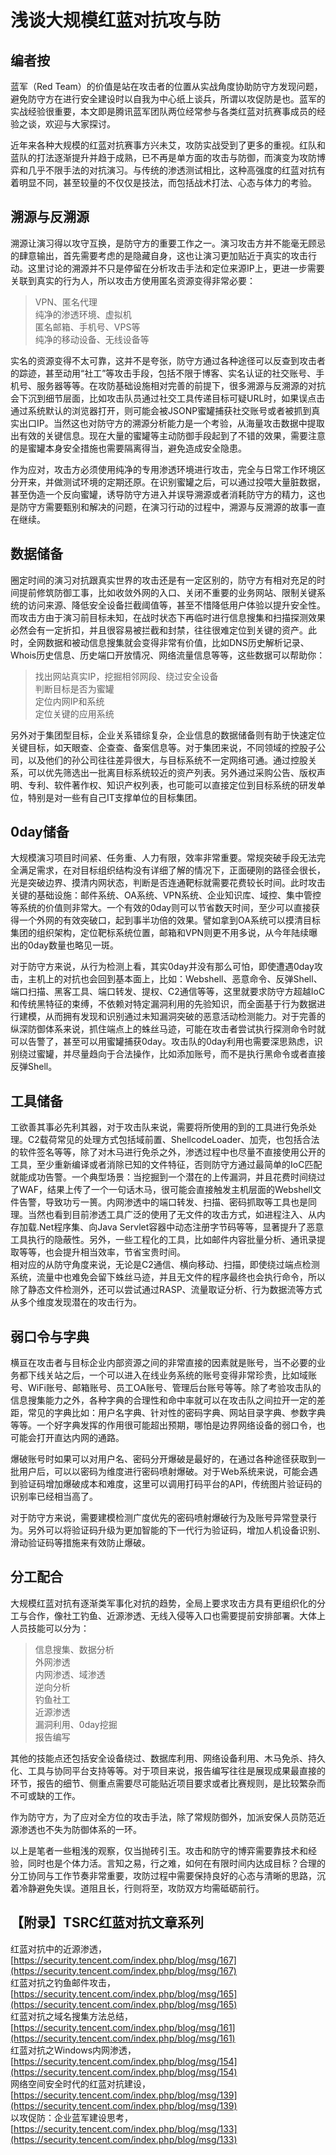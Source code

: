 
# 浅谈大规模红蓝对抗攻与防

## 编者按

蓝军（Red Team）的价值是站在攻击者的位置从实战角度协助防守方发现问题，避免防守方在进行安全建设时以自我为中心纸上谈兵，所谓以攻促防是也。蓝军的实战经验很重要，本文即是腾讯蓝军团队两位经常参与各类红蓝对抗赛事成员的经验之谈，欢迎与大家探讨。

近年来各种大规模的红蓝对抗赛事方兴未艾，攻防实战受到了更多的重视。红队和蓝队的打法逐渐提升并趋于成熟，已不再是单方面的攻击与防御，而演变为攻防博弈和几乎不限手法的对抗演习。与传统的渗透测试相比，这种高强度的红蓝对抗有着明显不同，甚至较量的不仅仅是技法，而包括战术打法、心态与体力的考验。

## 溯源与反溯源

溯源让演习得以攻守互换，是防守方的重要工作之一。演习攻击方并不能毫无顾忌的肆意输出，首先需要考虑的是隐藏自身，这也让演习更加贴近于真实的攻击行动。这里讨论的溯源并不只是停留在分析攻击手法和定位来源IP上，更进一步需要关联到真实的行为人，所以攻击方使用匿名资源变得非常必要：

> VPN、匿名代理  
> 纯净的渗透环境、虚拟机  
> 匿名邮箱、手机号、VPS等  
> 纯净的移动设备、无线设备等

实名的资源变得不太可靠，这并不是夸张，防守方通过各种途径可以反查到攻击者的踪迹，甚至动用“社工”等攻击手段，包括不限于博客、实名认证的社交账号、手机号、服务器等等。在攻防基础设施相对完善的前提下，很多溯源与反溯源的对抗会下沉到细节层面，比如攻击队员通过社交工具传递目标可疑URL时，如果误点击通过系统默认的浏览器打开，则可能会被JSONP蜜罐捕获社交账号或者被抓到真实出口IP。当然这也对防守方的溯源分析能力是一个考验，从海量攻击数据中提取出有效的关键信息。现在大量的蜜罐等主动防御手段起到了不错的效果，需要注意的是蜜罐本身安全措施也需要隔离得当，避免造成安全隐患。

作为应对，攻击方必须使用纯净的专用渗透环境进行攻击，完全与日常工作环境区分开来，并做测试环境的定期还原。在识别蜜罐之后，可以通过投喂大量脏数据，甚至伪造一个反向蜜罐，诱导防守方进入并误导溯源或者消耗防守方的精力，这也是防守方需要甄别和解决的问题，在演习行动的过程中，溯源与反溯源的故事一直在继续。

## 数据储备

圈定时间的演习对抗跟真实世界的攻击还是有一定区别的，防守方有相对充足的时间提前修筑防御工事，比如收敛外网的入口、关闭不重要的业务网站、限制关键系统的访问来源、降低安全设备拦截阈值等，甚至不惜降低用户体验以提升安全性。而攻击方由于演习前目标未知，在战时状态下再临时进行信息搜集和扫描探测效果必然会有一定折扣，并且很容易被拦截和封禁，往往很难定位到关键的资产。此时，全网数据和被动信息搜集就会变得非常有价值，比如DNS历史解析记录、Whois历史信息、历史端口开放情况、网络流量信息等等，这些数据可以帮助你：

> 找出网站真实IP，挖掘相邻网段、绕过安全设备  
> 判断目标是否为蜜罐  
> 定位内网IP和系统  
> 定位关键的应用系统

另外对于集团型目标，企业关系错综复杂，企业信息的数据储备则有助于快速定位关键目标，如天眼查、企查查、备案信息等。对于集团来说，不同领域的控股子公司，以及他们的孙公司往往差异很大，与目标系统不一定网络可通。通过控股关系，可以优先筛选出一批离目标系统较近的资产列表。另外通过采购公告、版权声明、专利、软件著作权、知识产权列表，也可能可以直接定位到目标系统的研发单位，特别是对一些有自己IT支撑单位的目标集团。

## 0day储备

大规模演习项目时间紧、任务重、人力有限，效率非常重要。常规突破手段无法完全满足需求，在对目标组织结构没有详细了解的情况下，正面硬刚的路径会很长，光是突破边界、摸清内网状态，判断是否连通靶标就需要花费较长时间。此时攻击关键的基础设施：邮件系统、OA系统、VPN系统、企业知识库、域控、集中管控等系统的价值则非常大。一个有效的0day则可以节省数天时间，至少可以直接获得一个外网的有效突破口，起到事半功倍的效果。譬如拿到OA系统可以摸清目标集团的组织架构，定位靶标系统位置，邮箱和VPN则更不用多说，从今年陆续曝出的0day数量也略见一斑。

对于防守方来说，从行为检测上看，其实0day并没有那么可怕，即使遭遇0day攻击，主机上的对抗也会回到基本面上，比如：Webshell、恶意命令、反弹Shell、端口扫描、黑客工具、端口转发、提权、C2通信等等，这里就要求防守方超越IoC和传统黑特征的束缚，不依赖对特定漏洞利用的先验知识，而全面基于行为数据进行建模，从而拥有发现和识别通过未知漏洞突破的恶意活动检测能力。对于完善的纵深防御体系来说，抓住端点上的蛛丝马迹，可能在攻击者尝试执行探测命令时就可以告警了，甚至可以用蜜罐捕获0day。攻击队的0day利用也需要深思熟虑，识别绕过蜜罐，并尽量趋向于合法操作，比如添加账号，而不是执行黑命令或者直接反弹Shell。

## 工具储备

工欲善其事必先利其器，对于攻击队来说，需要将所使用的到的工具进行免杀处理。C2载荷常见的处理方式包括域前置、ShellcodeLoader、加壳，也包括合法的软件签名等等，除了对木马进行免杀之外，渗透过程中也尽量不直接使用公开的工具，至少重新编译或者消除已知的文件特征，否则防守方通过最简单的IoC匹配就能成功告警。一个典型场景：当挖掘到一个潜在的上传漏洞，并且花费时间绕过了WAF，结果上传了一个一句话木马，很可能会直接触发主机层面的Webshell文件告警，导致功亏一篑。内网渗透中的端口转发、扫描、密码抓取等工具也是同理。当然也看到目前渗透工具广泛的使用了无文件的攻击方式，如进程注入、从内存加载.Net程序集、向Java Servlet容器中动态注册字节码等等，显著提升了恶意工具执行的隐蔽性。另外，一些工程化的工具，比如邮件内容批量分析、通讯录提取等等，也会提升相当效率，节省宝贵时间。  
相对应的从防守角度来说，无论是C2通信、横向移动、扫描，即使绕过端点检测系统，流量中也难免会留下蛛丝马迹，并且无文件的程序最终也会执行命令，所以除了静态文件检测外，还可以尝试通过RASP、流量取证分析、行为数据流等方式从多个维度发现潜在的攻击行为。

## 弱口令与字典

横亘在攻击者与目标企业内部资源之间的非常直接的因素就是账号，当不必要的业务都下线关站之后，一个可以进入在线业务系统的账号变得非常珍贵，比如域账号、WiFi账号、邮箱账号、员工OA账号、管理后台账号等等。除了考验攻击队的信息搜集能力之外，各种字典的合理性和命中率就可以在攻击队之间拉开一定的差距，常见的字典比如：用户名字典、针对性的密码字典、网站目录字典、参数字典等等。一个好字典发挥的作用很可能超出预期，哪怕是边界网络设备的弱口令，也可能会打开直达内网的通路。

爆破账号时如果可以对用户名、密码分开爆破是最好的，在通过各种途径获取到一批用户后，可以以密码为维度进行密码喷射爆破。对于Web系统来说，可能会遇到验证码增加爆破成本和难度，这里可以调用打码平台的API，传统图片验证码的识别率已经相当高了。

对于防守方来说，需要建模检测广度优先的密码喷射爆破行为及账号异常登录行为。另外可以将验证码升级为更加智能的下一代行为验证码，增加人机设备识别、滑动验证码等措施来有效防止爆破。

## 分工配合

大规模红蓝对抗有逐渐类军事化对抗的趋势，全局上要求攻击方具有更组织化的分工与合作，像社工钓鱼、近源渗透、无线入侵等入口也需要提前安排部署。大体上人员技能可以分为：

> 信息搜集、数据分析  
> 外网渗透  
> 内网渗透、域渗透  
> 逆向分析  
> 钓鱼社工  
> 近源渗透  
> 漏洞利用、0day挖掘  
> 报告编写

其他的技能点还包括安全设备绕过、数据库利用、网络设备利用、木马免杀、持久化、工具与协同平台支持等等。对于项目来说，报告编写往往是展现成果最直接的环节，报告的细节、侧重点需要尽可能贴近项目要求或者比赛规则，是比较繁杂而不可或缺的工作。

作为防守方，为了应对全方位的攻击手法，除了常规防御外，加派安保人员防范近源渗透也不失为防御体系的一环。

以上是笔者一些粗浅的观察，仅当抛砖引玉。攻击和防守的博弈需要靠技术和经验，同时也是个体力活。言知之易，行之难，如何在有限时间内达成目标？合理的分工协同与工作节奏非常重要，攻防过程中需要保持良好的心态与清晰的思路，沉着冷静避免失误。道阻且长，行则将至，攻防双方均需砥砺前行。

## 【附录】TSRC红蓝对抗文章系列

红蓝对抗中的近源渗透，[https://security.tencent.com/index.php/blog/msg/167](https://security.tencent.com/index.php/blog/msg/167)  
红蓝对抗之钓鱼邮件攻击，[https://security.tencent.com/index.php/blog/msg/165](https://security.tencent.com/index.php/blog/msg/165)  
红蓝对抗之域名搜集方法总结，[https://security.tencent.com/index.php/blog/msg/161](https://security.tencent.com/index.php/blog/msg/161)  
红蓝对抗之Windows内网渗透，[https://security.tencent.com/index.php/blog/msg/154](https://security.tencent.com/index.php/blog/msg/154)  
网络空间安全时代的红蓝对抗建设，[https://security.tencent.com/index.php/blog/msg/139](https://security.tencent.com/index.php/blog/msg/139)  
以攻促防：企业蓝军建设思考，[https://security.tencent.com/index.php/blog/msg/133](https://security.tencent.com/index.php/blog/msg/133)
